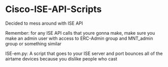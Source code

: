 # Cisco-ISE-API-Scripts
Decided to mess around with ISE API

Remember: for any ISE API calls that youre gonna make, make sure you make an admin user with access to ERC-Admin group and MNT_admin group or something similar

ISE-em.py: A script that goes to your ISE server and port bounces all of the airtame devices because you dislike people who cast
